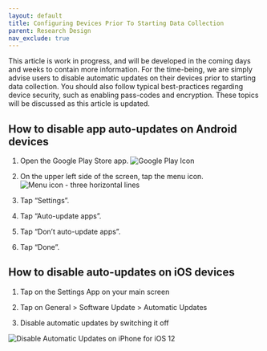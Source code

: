 ```yaml
---
layout: default
title: Configuring Devices Prior To Starting Data Collection
parent: Research Design
nav_exclude: true
---
```


This article is work in progress, and will be developed in the coming days and weeks to contain more information. For the time-being, we are simply advise users to disable automatic updates on their devices prior to starting data collection. You should also follow typical best-practices regarding device security, such as enabling pass-codes and encryption. These topics will be discussed as this article is updated.

## How to disable app auto-updates on Android devices

1. Open the Google Play Store app. ![Google Play Icon](https://lh5.googleusercontent.com/d1ZWPd463c8vkeeV7lqaqqYfeS_2m3uez3NrbvW93EaLUfGwaS1fldWGazGy_wWF1hSQbFrO02QZvFs_p5ZN9CGM5M0Lv7Ty_izGsTA26WIkzV4qzBvBC7AePduUZwxVDlksTw4j)
2. On the upper left side of the screen, tap the menu icon. ![Menu icon - three horizontal lines](https://lh6.googleusercontent.com/EYgOy6QHl3cgWprxZCgWfTKaSKVXM4xZcWz3KGNA3-WstxwUPdiMCqlpMGbWNGcp87lkRdpZyIso06I3Gb6y50jEqIvtU7DJJiVlity3PqMitw47718DJq7ABqSdlPL0Yknyc651)
4. Tap “Settings”.
5.  Tap “Auto-update apps”.
    
6.  Tap “Don’t auto-update apps”.
    
7.  Tap “Done”.

## How to disable auto-updates on iOS devices

1.  Tap on the Settings App on your main screen
    
2.  Tap on General > Software Update > Automatic Updates
    
3.  Disable automatic updates by switching it off
    
![Disable Automatic Updates on iPhone for iOS 12](https://lh3.googleusercontent.com/WyEkmpnHw3hau-hbAJCnYmcoqDYXlavapzv8rTvQi7N9pvZ8WoD0vJqByGawuudor_ZHlBXDvtvKsna4blx1qvg2mLyTzG-6L7JFKqAsSOKLEQzY7hcay2YDA481ttkhGKJ6PHaA)
